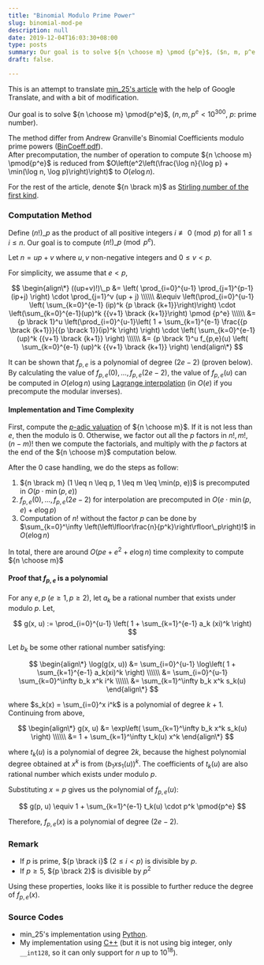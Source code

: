 ```yaml
---
title: "Binomial Modulo Prime Power"
slug: binomial-mod-pe
description: null
date: 2019-12-04T16:03:30+08:00
type: posts
summary: Our goal is to solve ${n \choose m} \pmod {p^e}$, ($n, m, p^e < 10^{300}$, $p$ prime number). After precomputation, the number of operation to compute ${n \choose m} \pmod{p^e}$ is $O(e \log n)$. Define $(n!)\_p$ as the product of all positive integers $i \not\equiv 0 \pmod p$ for all $1 \leq i \leq n$. We are to to compute $(n!)\_p \pmod{p^e}$.
draft: false.

---
```



This is an attempt to translate [min_25's article](https://min-25.hatenablog.com/entry/2017/11/01/185400) with the help of Google Translate, and with a bit of modification.

Our goal is to solve ${n \choose m} \pmod{p^e}$, ($n, m, p^e < 10^{300}$, $p$: prime number).

The method differ from Andrew Granville's Binomial Coefficients modulo prime powers ([BinCoeff.pdf](https://web.archive.org/web/20170202003812/http://www.dms.umontreal.ca/~andrew/PDF/BinCoeff.pdf)). \
After precomputation, the number of operation to compute ${n \choose m} \pmod{p^e}$ is reduced from $O\left(e^2\left(\frac{\log n}{\log p} + \min(\log n, \log p)\right)\right)$ to $O(e \log n)$.

For the rest of the article, denote ${n \brack m}$ as [Stirling number of the first kind](https://en.wikipedia.org/wiki/Stirling_numbers_of_the_first_kind).

### Computation Method

Define $(n!)\_p$ as the product of all positive integers $i \not\equiv 0 \pmod p$ for all $1 \leq i \leq n$. Our goal is to compute $(n!)\_p \pmod {p^e}$.

Let $n = up + v$ where $u, v$ non-negative integers and $0 \leq v < p$.

For simplicity, we assume that $e < p$,

$$
\begin{align\*}
((up+v)!)\_p &= \left( \prod_{i=0}^{u-1} \prod_{j=1}^{p-1} (ip+j) \right) \cdot \prod_{j=1}^v (up + j) \\\\\\
&\equiv \left(\prod_{i=0}^{u-1} \left( \sum_{k=0}^{e-1} (ip)^k {p \brack {k+1}}\right)\right) \cdot \left(\sum_{k=0}^{e-1}(up)^k {{v+1} \brack {k+1}}\right) \pmod {p^e} \\\\\\
&= {p \brack 1}^u \left(\prod_{i=0}^{u-1}\left( 1 + \sum_{k=1}^{e-1} \frac{{p \brack {k+1}}}{{p \brack 1}}(ip)^k \right) \right) \cdot \left( \sum_{k=0}^{e-1} (up)^k {{v+1} \brack {k+1}} \right) \\\\\\
&= {p \brack 1}^u f_{p,e}(u) \left( \sum_{k=0}^{e-1} (up)^k {{v+1} \brack {k+1}} \right)
\end{align\*}
$$

It can be shown that $f_{p, e}$ is a polynomial of degree $(2e - 2)$ (proven below). By calculating the value of $f_{p, e}(0), \ldots, f_{p, e}(2e-2)$, the value of $f_{p, e}(u)$ can be computed in $O(e \log n)$ using [Lagrange interpolation](https://en.wikipedia.org/wiki/Lagrange_polynomial) (in $O(e)$ if you precompute the modular inverses).

#### Implementation and Time Complexity

First, compute the [$p$-adic valuation](https://en.wikipedia.org/wiki/P-adic_order) of ${n \choose m}$. If it is not less than $e$, then the modulo is 0. Otherwise, we factor out all the $p$ factors in $n!, m!, (n-m)!$ then we compute the factorials, and multiply with the $p$ factors at the end of the ${n \choose m}$ computation below.

After the 0 case handling, we do the steps as follow:

1. ${n \brack m} (1 \leq n \leq p, 1 \leq m \leq \min(p, e))$ is precomputed in $O(p \cdot \min(p, e))$
2. $f_{p, e}(0), \ldots, f_{p, e}(2e-2)$ for interpolation are precomputed in $O(e \cdot \min(p, e) + e \log p)$
3. Computation of $n!$ without the factor $p$ can be done by $\sum_{k=0}^\infty \left(\left\lfloor\frac{n}{p^k}\right\rfloor\_p\right)!$ in $O(e \log n)$

In total, there are around $O(pe + e^2 + e \log n)$ time complexity to compute ${n \choose m}$

#### Proof that $f_{p, e}$ is a polynomial

For any $e, p$ $(e \geq 1, p \geq 2)$, let $a_k$ be a rational number that exists under modulo $p$. Let,

$$ g(x, u) := \prod_{i=0}^{u-1} \left( 1 + \sum_{k=1}^{e-1} a_k (xi)^k \right) $$

Let $b_k$ be some other rational number satisfying:

$$
\begin{align\*}
\log(g(x, u)) &= \sum_{i=0}^{u-1} \log\left( 1 + \sum_{k=1}^{e-1} a_k(xi)^k \right) \\\\\\
 &= \sum_{i=0}^{u-1} \sum_{k=0}^\infty b_k x^k i^k \\\\\\
 &= \sum_{k=1}^\infty b_k x^k s_k(u)
\end{align\*}
$$

where $s_k(x) = \sum_{i=0}^x i^k$ is a polynomial of degree $k+1$. Continuing from above,

$$
\begin{align\*}
g(x, u) &= \exp\left( \sum_{k=1}^\infty b_k x^k s_k(u) \right) \\\\\\
&= 1 + \sum_{k=1}^\infty t_k(u) x^k
\end{align\*}
$$

where $t_k(u)$ is a polynomial of degree $2k$, because the highest polynomial degree obtained at $x^k$ is from $(b_1 x s_1(u))^k$. The coefficients of $t_k(u)$ are also rational number which exists under modulo $p$.

Substituting $x = p$ gives us the polynomial of $f_{p, e}(u)$:

$$ g(p, u) \equiv 1 + \sum_{k=1}^{e-1} t_k(u) \cdot p^k \pmod{p^e} $$

Therefore, $f_{p, e}(x)$ is a polynomial of degree $(2e - 2)$.


### Remark

- If $p$ is prime, ${p \brack i}$ $(2 \leq i < p)$ is divisible by $p$.
- If $p \geq 5$, ${p \brack 2}$ is divisible by $p^2$

Using these properties, looks like it is possible to further reduce the degree of $f_{p, e}(x)$.

### Source Codes

- min_25's implementation using [Python](https://gist.github.com/min-25/a5496354e10064a581d6b0c52c727a26).
- My implementation using [C++](https://github.com/prabowo02/CP/blob/master/binomial_mod_pe.cpp) (but it is not using big integer, only `__int128`, so it can only support for $n$ up to $10^{18}$).
